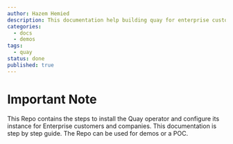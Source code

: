```yaml
---
author: Hazem Hemied
description: This documentation help building quay for enterprise customers, can be used for a demo or a POC.
categories:
  - docs
  - demos
tags:
  - quay
status: done
published: true
---
```


# Important Note

This Repo contains the steps to install the Quay operator and configure its instance for Enterprise customers and companies.
This documentation is step by step guide.
The Repo can be used for demos or a POC.
